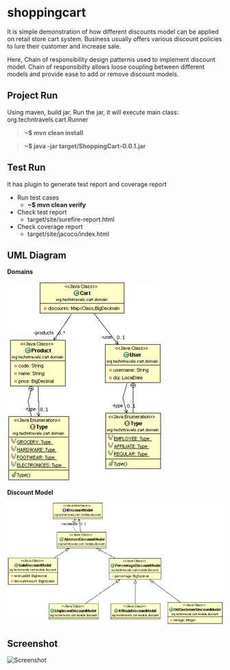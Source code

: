 # shoppingcart
It is simple demonstration of how different discounts model can be applied on retail store cart system. Business usually offers various discount policies to lure their customer and increase sale.

Here, Chain of responsibility design patternis used to implement discount model. Chain of responsibilty allows loose coupling between different models and provide ease to add or remove discount models.

## Project Run
Using maven, build jar. Run the jar, it will execute main class: org.techntravels.cart.Runner

> **~$ mvn clean install**

> **~$ java -jar target/ShoppingCart-0.0.1.jar**

## Test Run
It has plugin to generate test report and coverage report

- Run test cases
  - **~$ mvn clean verify**
- Check test report
  - target/site/surefire-report.html
- Check coverage report
  - target/site/jacoco/index.html

## UML Diagram

**Domains**

![Domain UML](https://github.com/aman-jft/shoppingcart/blob/images/domain.gif)

**Discount Model**


![Discount UML](https://github.com/aman-jft/shoppingcart/blob/images/discount.gif)


## Screenshot

![Screenshot](https://github.com/aman-jft/shoppingcart/blob/images/runner.gif)
